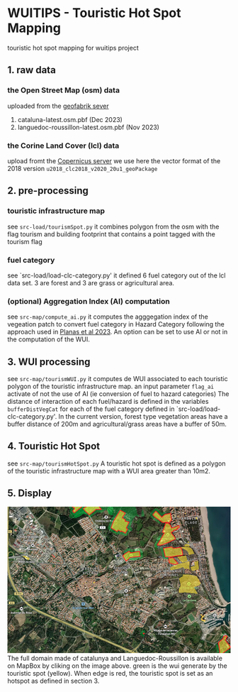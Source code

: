 # WUITIPS - Touristic Hot Spot Mapping
touristic hot spot mapping for wuitips project

## 1. raw data

### the Open Street Map (osm) data 
uploaded from the [geofabrik sever](https://download.geofabrik.de/)
1. cataluna-latest.osm.pbf  (Dec 2023) 
1. languedoc-roussillon-latest.osm.pbf (Nov 2023)

### the Corine Land Cover (lcl) data 
upload fromt the [Copernicus server](https://land.copernicus.eu/en/products/corine-land-cover/clc2018)
we use here the vector format of the 2018 version `u2018_clc2018_v2020_20u1_geoPackage`


## 2. pre-processing

### touristic infrastructure map
see `src-load/tourismSpot.py`
it combines polygon from the osm with the flag tourism and building footprint that contains a point tagged with the tourism flag

### fuel category
see `src-load/load-clc-category.py'
it defined 6 fuel category out of the lcl data set. 3 are forest and 3 are grass or agricultural area.


### (optional) Aggregation Index (AI) computation
see `src-map/compute_ai.py`
it computes the agggegation index of the vegeation patch to convert fuel category in Hazard Category following the approach used in [Planas et al 2023](https://doi.org/10.1016/j.firesaf.2023.103906).
An option can be set to use AI or not in the computation of the WUI.


## 3. WUI processing
see `src-map/tourismWUI.py`
it computes de WUI associated to each touristic polygon of the touristic infrastructure map.
an input parameter `flag_ai` activate of not the use of AI (ie conversion of fuel to hazard categories)
The distance of interaction of each fuel/hazard is defined in the variables `bufferDistVegCat` for each of the fuel category defined in `src-load/load-clc-category.py'.
In the current version, forest type vegetation areas have a buffer distance of 200m and agricultural/grass areas have a buffer of 50m. 


## 4. Touristic Hot Spot
see `src-map/tourismHotSpot.py`
A touristic hot spot is defined as a polygon of the touristic infrastructure map with a WUI area greater than 10m2.


## 5. Display
[![preview MapBox](./misc/previewMapbox4README.png)](https://api.mapbox.com/styles/v1/ronan-p33/clpzpu45b01o701p92clb7b9o.html?title=view&access_token=pk.eyJ1Ijoicm9uYW4tcDMzIiwiYSI6ImNsYjE0cmNiZzE1b2ozb28zeGVpOW05NTEifQ.oWBlM-4JwJsG5KU-GwsnfQ&zoomwheel=true&fresh=true#13.78/42.54637/3.02711)
The full domain made of catalunya and Languedoc-Roussillon is available on MapBox by cliking on the image above. 
green is the wui generate by the touristic spot (yellow). When edge is red, the touristic spot is set as an hotspot as defined in section 3. 
